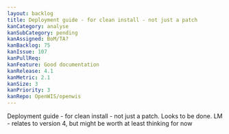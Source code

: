 ```yaml
---
layout: backlog
title: Deployment guide - for clean install - not just a patch
kanCategory: analyse
kanSubCategory: pending
kanAssigned: BoM/TA?
kanBacklog: 75
kanIssue: 107
kanPullReq:
kanFeature: Good documentation
kanRelease: 4.1
kanMetric: 2.1
kanSize: 3
kanPriority: 3
kanRepo: OpenWIS/openwis
---
```

Deployment guide - for clean install - not just a patch. Looks to be done. LM - relates to version 4, but might be worth at least thinking for now
